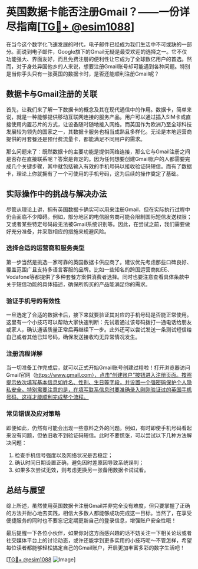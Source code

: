 # 英国数据卡能否注册Gmail？——一份详尽指南[[TG💪+ @esim1088](https://t.me/s/esim1088)]

在当今这个数字化飞速发展的时代，电子邮件已经成为我们生活中不可或缺的一部分。而说到电子邮件，Google旗下的Gmail无疑是最受欢迎的选择之一。它不仅功能强大、界面友好，而且免费注册的便利性让它成为了全球数亿用户的首选。然而，对于身处异国他乡的人来说，想要注册Gmail账号却可能遇到各种问题。特别是当你手头只有一张英国的数据卡时，是否还能顺利注册Gmail呢？

## 数据卡与Gmail注册的关联

首先，让我们来了解一下数据卡的概念及其在现代通信中的作用。数据卡，简单来说，就是一种能够提供移动互联网连接的服务产品。用户可以通过插入SIM卡或直接使用内置芯片的方式，让设备随时随地接入网络。而英国作为欧洲乃至全球科技发展较为领先的国家之一，其数据卡服务也相当成熟且多样化。无论是本地运营商提供的月套餐还是预付费流量卡，都能满足不同用户的需求。

那么问题来了：既然数据卡的主要功能是提供网络连接，那么它与Gmail注册之间是否存在直接联系呢？答案是肯定的。因为任何想要创建Gmail账户的人都需要完成几个关键步骤，其中就包括输入有效的手机号码以接收验证码短信。而有了数据卡，理论上你就拥有了一个可使用的手机号码，这为后续的操作奠定了基础。

## 实际操作中的挑战与解决办法

尽管从理论上讲，拥有英国数据卡确实可以用来注册Gmail，但在实际执行过程中仍会面临不少障碍。例如，部分地区的电信服务商可能会限制国际短信发送权限；又或者某些特定号码段无法被Gmail系统识别等。因此，在尝试之前，我们需要做好充分准备，并采取相应的措施来规避风险。

### 选择合适的运营商和服务类型

第一步当然是挑选一家可靠的英国数据卡供应商了。建议优先考虑那些口碑良好、覆盖范围广且支持多语言客服的品牌。比如一些知名的跨国运营商如EE、Vodafone等都提供了多种套餐方案供消费者选择。同时也要注意查看具体条款中关于短信功能的具体描述，确保所购买的产品能满足你的需求。

### 验证手机号的有效性

一旦选定了合适的数据卡后，接下来就要验证其对应的手机号码是否能正常使用。这里有一个小技巧可以帮助大家快速判断：先试着通过该号码拨打一通电话给朋友或家人，确认通话质量正常后再继续下一步。此外还可以尝试发送一条测试短信给自己或者其他已知号码，确保发送接收均无异常情况发生。

### 注册流程详解

当一切准备工作完成后，就可以正式开始Gmail账号创建过程啦！打开浏览器访问Gmail官网（https://www.gmail.com），点击“创建账户”按钮进入注册页面。按照提示依次填写基本信息如姓名、性别、生日等字段，并设置一个强密码保护个人隐私安全。特别需要注意的是，在填写联系信息时要准确录入刚刚验证过的英国手机号码，这样才能顺利完成整个流程。

### 常见错误及应对策略

即便如此，仍然有可能会出现一些意料之外的问题。例如，有时即使手机号码看起来没有问题，但依旧收不到验证码短信。此时不要慌张，可以尝试以下几种方法解决问题：
1. 检查手机信号强度以及网络状况是否稳定；
2. 确认时间日期设置正确，避免因时差原因导致系统误判；
3. 如果多次尝试无效，则考虑更换另一张备用数据卡试试看。

## 总结与展望

综上所述，虽然使用英国数据卡注册Gmail并非完全没有难度，但只要掌握了正确的方法并耐心地去实践，相信大多数人都能够成功完成这一目标。当然了，在享受便捷服务的同时也不要忘记定期更新自己的登录信息，增强账户安全性哦！

最后提醒一下各位小伙伴，如果你对这方面感兴趣的话不妨关注一下相关论坛或者社交媒体平台上的讨论动态，或许还能学到更多实用的小技巧呢～不管怎样，希望每位读者都能够轻松搞定自己的Gmail账户，开启更加丰富多彩的数字生活吧！

[[TG💪+ @esim1088](https://t.me/s/esim1088) ![Image](https://i.postimg.cc/4NQfJmqS/Snipaste-2025-05-13-00-14-12.png)]